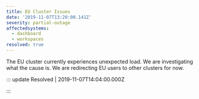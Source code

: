```yaml
---
title: EU Cluster Issues
date: '2019-11-07T13:20:00.141Z'
severity: partial-outage
affectedsystems:
  - dashboard
  - workspaces
resolved: true
---
```

The EU cluster currently experiences unexpected load. We are investigating what the cause is.
We are redirecting EU users to other clusters for now.

<!--- language code: en -->

::: update Resolved | 2019-11-07T14:04:00.000Z

:::